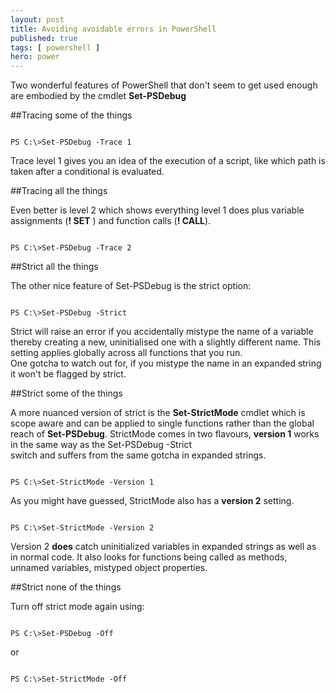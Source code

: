 ```yaml
---
layout: post
title: Avoiding avoidable errors in PowerShell
published: true 
tags: [ powershell ]
hero: power
---
```


Two wonderful features of PowerShell that don't seem to get used enough are embodied by the 
cmdlet **Set-PSDebug**

##Tracing some of the things

~~~

PS C:\>Set-PSDebug -Trace 1 

~~~

Trace level 1 gives you an idea of the execution of a script, like which path is taken after a 
conditional is evaluated.

##Tracing all the things

Even better is level 2 which shows everything level 1 does plus variable assignments (**! SET** ) and function calls
(**! CALL**).

~~~

PS C:\>Set-PSDebug -Trace 2

~~~

##Strict all the things

The other nice feature of Set-PSDebug is the strict option:

~~~

PS C:\>Set-PSDebug -Strict

~~~

Strict will raise an error if you accidentally mistype the name of a variable 
thereby creating a new, uninitialised one with a slightly different name.
This setting applies globally across all functions that you run.  
One gotcha to watch out for, if you mistype the name in an expanded string it 
won't be flagged by strict.

##Strict some of the things

A more nuanced version of strict is the **Set-StrictMode** cmdlet which is scope aware 
and can be applied to single functions rather than the global reach of **Set-PSDebug**.
StrictMode comes in two flavours, **version 1** works in the same way as the Set-PSDebug -Strict  
switch and suffers from the same gotcha in expanded strings. 

~~~

PS C:\>Set-StrictMode -Version 1

~~~

As you might have guessed, StrictMode also has a **version 2** setting. 

~~~

PS C:\>Set-StrictMode -Version 2

~~~

Version 2 **does** catch uninitialized variables in expanded strings as well as in normal code. It also 
looks for functions being called as methods, unnamed variables, mistyped object properties. 

##Strict none of the things

Turn off strict mode again using: 

~~~

PS C:\>Set-PSDebug -Off

~~~

or 

~~~

PS C:\>Set-StrictMode -Off

~~~
